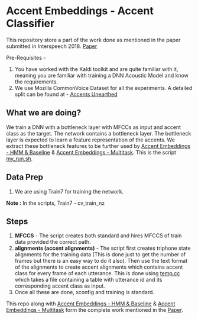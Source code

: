 # Accent Embeddings - Accent Classifier
This repository store a part of the work done as mentioned in the paper submitted in Interspeech 2018.
[Paper](https://www.isca-speech.org/archive/Interspeech_2018/abstracts/1864.html "IS1864")

Pre-Requisites - 
1. You have worked with the Kaldi toolkit and are quite familiar with it, meaning you are familiar with training a DNN Acoustic Model and know the requirements.
2. We use Mozilla CommonVoice Dataset for all the experiments. A detailed split can be found at - 
[Accents Unearthed](https://sites.google.com/view/accentsunearthed-dhvani/ "AccentsUnearthed")

## What we are doing?
We train a DNN with a bottleneck layer with MFCCs as input and accent class as the target. The network contains a bottleneck layer. The bottleneck layer is expected to learn a feature representation of the accents. We extract these bottleneck features to be further used by [Accent Embeddings - HMM & Baseline](https://github.com/abhinavjain03/kaldi-accents "AE - HMM & Baseline") & [Accent Embeddings - Multitask](https://github.com/abhinavjain03/kaldi-accentsmultitask "AE - MTL").
This is the script [my_run.sh](./my_run.sh).

## Data Prep
1. We are using Train7 for training the network.

**Note :** In the scripts, Train7 - cv_train_nz

## Steps
1. **MFCCS** - The script creates both standard and hires MFCCS of train data provided the correct path.
2. **alignments (accent alignments)** - The script first creates triphone state alignments for the training data (This is done just to get the number of frames but there is an easy way to do it also). Then use the text format of the alignments to create accent alignments which contains accent class for every frame of each utterance. This is done using [temp.cc](./temp.cc) which takes a file containing a table with utterance id and its corresponding accent class as input. 
3. Once all these are done, xconfig and training is standard.


This repo along with [Accent Embeddings - HMM & Baseline](https://github.com/abhinavjain03/kaldi-accents "AE - HMM & Baseline") & [Accent Embeddings - Multitask](https://github.com/abhinavjain03/kaldi-accentsmultitask "AE - MTL") form the complete work mentioned in the [Paper](https://www.isca-speech.org/archive/Interspeech_2018/abstracts/1864.html "IS1864").
